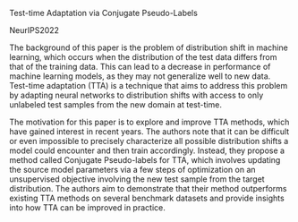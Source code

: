 Test-time Adaptation via Conjugate Pseudo-Labels
 
NeurIPS2022
 
The background of this paper is the problem of distribution shift in machine learning, which occurs when the distribution of the test data differs from that of the training data. This can lead to a decrease in performance of machine learning models, as they may not generalize well to new data. Test-time adaptation (TTA) is a technique that aims to address this problem by adapting neural networks to distribution shifts with access to only unlabeled test samples from the new domain at test-time.

The motivation for this paper is to explore and improve TTA methods, which have gained interest in recent years. The authors note that it can be difficult or even impossible to precisely characterize all possible distribution shifts a model could encounter and then train accordingly. Instead, they propose a method called Conjugate Pseudo-labels for TTA, which involves updating the source model parameters via a few steps of optimization on an unsupervised objective involving the new test sample from the target distribution. The authors aim to demonstrate that their method outperforms existing TTA methods on several benchmark datasets and provide insights into how TTA can be improved in practice.
